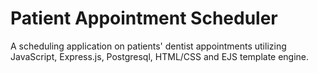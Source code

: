 # Patient Appointment Scheduler
A scheduling application on patients'
dentist appointments utilizing JavaScript, Express.js,
Postgresql, HTML/CSS and EJS template engine.
